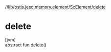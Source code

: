 //[lib](../../../index.md)/[ostis.jesc.memory.element](../index.md)/[ScElement](index.md)/[delete](delete.md)

# delete

[jvm]\
abstract fun [delete](delete.md)()
